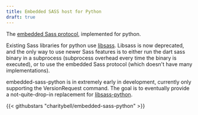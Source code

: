 ```yaml
---
title: Embedded SASS host for Python
draft: true
---
```


The [embedded Sass protocol](https://github.com/sass/sass/blob/main/spec/embedded-protocol.md), implemented for python.

Existing Sass libraries for python use [libsass](https://sass-lang.com/libsass). Libsass is now
deprecated, and the only way to use newer Sass features is to either run the dart sass binary in a subprocess (subprocess
overhead every time the binary is executed), or to use the
embedded Sass protocol (which doesn't have many implementations).

embedded-sass-python is in extremely early in development, currently only supporting the VersionRequest command. The goal
is to eventually provide a not-quite-drop-in replacement for
[libsass-python](https://sass.github.io/libsass-python).

{{< githubstars "charitybell/embedded-sass-python" >}}
